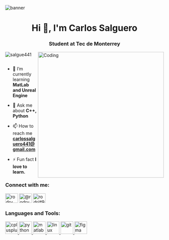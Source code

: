<img src='https://i.imgur.com/LVKvjL6.gif' alt="banner"></img>
<h1 align="center">Hi 👋, I'm Carlos Salguero</h1>
<h3 align="center">Student at Tec de Monterrey</h3>
<img align="right" alt="Coding" width="400" src="https://c.tenor.com/G1VOo6fVsn4AAAAC/keyboard-type.gif">

<p align="left"> <img src="https://komarev.com/ghpvc/?username=salgue441&label=Profile%20views&color=0e75b6&style=flat" alt="salgue441" /> </p>

<p align="left"> <a href="https://twitter.com/" target="blank"><img src="https://img.shields.io/twitter/follow/?logo=twitter&style=for-the-badge" alt="" /></a> </p>

- 🌱 I’m currently learning **MatLab and Unreal Engine**

- 💬 Ask me about **C++, Python**

- 📫 How to reach me **carlossalguero441@gmail.com**

- ⚡ Fun fact **I love to learn.**

<h3 align="left">Connect with me:</h3>
<p align="left">
<a href="https://fb.com/rodry salguero" target="blank"><img align="center" src="https://raw.githubusercontent.com/rahuldkjain/github-profile-readme-generator/master/src/images/icons/Social/facebook.svg" alt="rodry salguero" height="30" width="40" /></a>
<a href="https://instagram.com/@rodrysalguero" target="blank"><img align="center" src="https://raw.githubusercontent.com/rahuldkjain/github-profile-readme-generator/master/src/images/icons/Social/instagram.svg" alt="@rodrysalguero" height="30" width="40" /></a>
<a href="https://discord.gg/rodri#9011" target="blank"><img align="center" src="https://raw.githubusercontent.com/rahuldkjain/github-profile-readme-generator/master/src/images/icons/Social/discord.svg" alt="rodri#9011" height="30" width="40" /></a>
</p>

<h3 align="left">Languages and Tools:</h3>
<p align="left"> <a href="https://www.w3schools.com/cpp/" target="_blank" rel="noreferrer"> <img src="https://img.icons8.com/color/344/c-plus-plus-logo.png" alt="cplusplus" width="40" height="40"/> </a> 
<a href="https://www.python.org" target="_blank" rel="noreferrer"> <img src="https://img.icons8.com/stickers/344/python.png" alt="python" width="40" height="40"/> </a>
<a href="https://www.mathworks.com/" target="_blank" rel="noreferrer"> <img src="https://img.icons8.com/fluency/344/matlab.png" alt="matlab" width="40" height="40"/> </a>
<a href="https://www.linux.org/" target="_blank" rel="noreferrer"> <img src="https://img.icons8.com/color/344/linux--v1.png" alt="linux" width="40" height="40"/> </a>
<a href="https://git-scm.com/" target="_blank" rel="noreferrer"> <img src="https://www.vectorlogo.zone/logos/git-scm/git-scm-icon.svg" alt="git" width="40" height="40"/> </a>
<a href="https://www.figma.com/" target="_blank" rel="noreferrer"> <img src="https://www.vectorlogo.zone/logos/figma/figma-icon.svg" alt="figma" width="40" height="40"/> </a>    </p>
